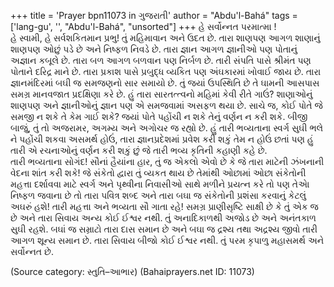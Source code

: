 +++
title = 'Prayer bpn11073 in ગુજરાતી'
author = "Abdu'l-Bahá"
tags = ['lang-gu', '', "Abdu'l-Bahá", "unsorted"]
+++
હે  સર્વોન્નત પરમાત્મા !  
હે સ્વામી, હે સર્વશકિતમાન પ્રભુ! તું મહિમાવાન અને ઉદત છે. તારા શાણપણ આગળ શાણાનું શાણપણ ઓછું પડે છે અને નિષ્ફળ નિવડે છે. તારા જ્ઞાન આગળ જ્ઞાનીઓ પણ પોતાનું અજ્ઞાન કબૂલે છે. તારા બળ આગળ બળવાન પણ નિર્બળ છે. તારી સંપતિ પાસે શ્રીમંત પણ પોતાને દરિદ્ર માને છે. તારા પ્રકાશ પાસે પ્રબુદ્ધ વ્યકિત પણ અંઘકારમાં ખોવાઈ જાય છે. તારા જ્ઞાનમંદિરમાં બઘી જ સમજણનો સાર સમાયો છે. તું જયાં ઉપસ્થિતિ છે તે ઘામની આસપાસ સમગ્ર માનવજાત પ્રદક્ષિણા કરે છે. 
હું તારા સારતત્ત્વનો મહિમાં કેવી રીતે ગાઉં? શાણાઓનું શાણપણ અને જ્ઞાનીઓનું જ્ઞાન પણ એ સમજવામાં અસફળ થયા છે. સાચે જ, કોઈ પોતે જે સમજી ન શકે તે કેમ ગાઈ શકે? જયાં પોતે પહોંચી ન શકે તેનું વર્ણન ન કરી શકે. બીજી બાજું, તું તો અજરામર, અગમ્ય અને અગોચર જ રહ્યો છે. હું તારી ભવ્યતાના સ્વર્ગ સુઘી ભલે ને પહોંચી શકવા અસમર્થ હોઉં, તારા જ્ઞાનપ્રદેશમાં પ્રવેશ કરી શકું તેમ ન હોઉં છતાં પણ હું તારી એ રચનાઓનું વર્ણન કરી શકું છું જે તારી ભવ્ય કૃતિની કહાણી કહે છે.  
તારી ભવ્યતાના સોગંદ! સૌનાં હૈયાંના હાર, તું જ એકલો એવો છે કે જે તારા માટેની ઝંખનાની વેદના શાંત કરી શકે! જે સંકેતો દ્વારા તું વ્યકત થાય છે તેમાંથી ઓછામાં ઓછા સંકેતોની મહત્તા દર્શાવવા માટે સ્વર્ગ અને પૃથ્વીના નિવાસીઓ સાથે મળીને પ્રયત્ન કરે તો પણ તેએા નિષ્ફળ જવાના છે તો તારા પવિત્ર શબ્દ અને તારા બઘા જ સંકેતોની પ્રશંસા કરવાનું કેટલું અઘરું હશે! 
તારી મહત્તા અને ભવ્યતા સૌ ગાતા રહે! સમગ્ર પ્રાણીસૃષ્ટિ સાક્ષી છે કે તું એક જ છે અને તારા સિવાય અન્ય કોઈ ઈશ્વર નથી. તું અનાદિકાળથી અજોડ છે અને અનંતકાળ સુઘી રહશે. બઘાં જ સમ્રાટો તારા દાસ સમાન છે અને બઘા જ દ્રશ્ય  તથા અદ્રશ્ય જીવો તારી આગળ શૂન્ય સમાન છે. 
તારા સિવાય બીજો કોઈ ઈશ્વર નથી. તું પરમ કૃપાળુ મહાસમર્થ અને સર્વોન્નત છે.

(Source category: સ્તુતિ–આભાર)
(Bahaiprayers.net ID: 11073)
